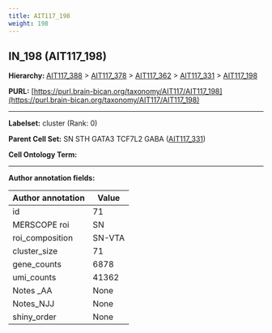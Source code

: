 ```yaml
---
title: AIT117_198
weight: 198
---
```

## IN_198 (AIT117_198)
<b>Hierarchy: </b>
[AIT117_388](../AIT117_388) >
[AIT117_378](../AIT117_378) >
[AIT117_362](../AIT117_362) >
[AIT117_331](../AIT117_331) >
[AIT117_198](../AIT117_198)

**PURL:** [https://purl.brain-bican.org/taxonomy/AIT117/AIT117_198](https://purl.brain-bican.org/taxonomy/AIT117/AIT117_198)

---


**Labelset:** cluster (Rank: 0)

**Parent Cell Set:** SN STH GATA3 TCF7L2 GABA ([AIT117_331](../AIT117_331))



**Cell Ontology Term:** 

[MARKER GENES.]: #


---

[TRANSFERRED ANNOTATIONS.]: #


[AUTHOR ANNOTATION FIELDS.]: #


**Author annotation fields:**

| Author annotation | Value |
|-------------------|-------|
|id|71|
|MERSCOPE roi|SN|
|roi_composition|SN-VTA|
|cluster_size|71|
|gene_counts|6878|
|umi_counts|41362|
|Notes _AA|None|
|Notes_NJJ|None|
|shiny_order|None|
